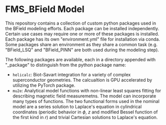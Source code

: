 # FMS_BField Model
This repository contains a collection of custom python packages used in the BField modeling efforts. Each package can be installed independently. Certain use cases may require one or more of these packages is installed. Each package has its own "environment.yml" file for installation via conda. Some packages share an environment as they share a common task (e.g. "BField_LSQ" and "BField_PINN" are both used during the modeling step).

The following packages are available, each in a directory appended with "_package" to distinguish from the python package name:
- `helicalc`: Biot-Savart integration for a variety of complex superconductor geometries. The calcualtion is GPU accelerated by utilizing the PyTorch package.
- `mu2e`: Analytical model functions with non-linear least squares fitting for describing magnetic field measuremetns. The model can incorporate many types of functions. The two functional forms used in the nominal model are a series solution to Laplace's equation in cylindrical coordinates (periodic behavior in $\phi$, $z$ and modified Bessel function of the first kind in $r$) and trivial Cartesian solutions to Laplace's equation.

